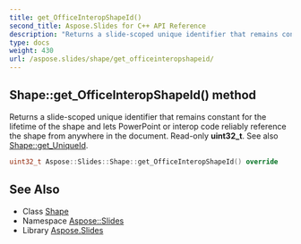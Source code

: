 ```yaml
---
title: get_OfficeInteropShapeId()
second_title: Aspose.Slides for C++ API Reference
description: "Returns a slide-scoped unique identifier that remains constant for the lifetime of the shape and lets PowerPoint or interop code reliably reference the shape from anywhere in the document. Read-only uint32_t. See also Shape::get_UniqueId."
type: docs
weight: 430
url: /aspose.slides/shape/get_officeinteropshapeid/
---
```

## Shape::get_OfficeInteropShapeId() method


Returns a slide-scoped unique identifier that remains constant for the lifetime of the shape and lets PowerPoint or interop code reliably reference the shape from anywhere in the document. Read-only **uint32_t**. See also [Shape::get_UniqueId](../get_uniqueid/).

```cpp
uint32_t Aspose::Slides::Shape::get_OfficeInteropShapeId() override
```

## See Also

* Class [Shape](../)
* Namespace [Aspose::Slides](../../)
* Library [Aspose.Slides](../../../)